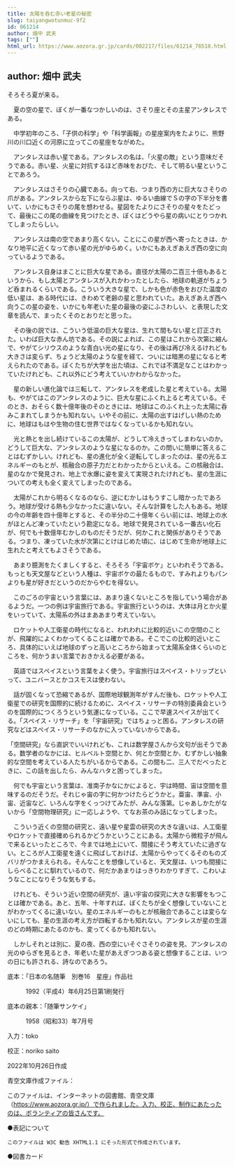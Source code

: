 ```yaml
---
title: 太陽を呑む赤い老星の秘密
slug: taiyangwotunmuc-9f2
id: 061214
author: 畑中 武夫
tags: [""]
html_url: https://www.aozora.gr.jp/cards/002217/files/61214_76518.html
---
```


## author: 畑中 武夫

そろそろ夏が来る。

　夏の空の星で、ぼくが一番なつかしいのは、さそり座とその主星アンタレスである。

　中学初年のころ、「子供の科学」や「科学画報」の星座案内をたよりに、熊野川の川口近くの河原に立ってこの星座をながめた。

　アンタレスは赤い星である。アンタレスの名は、「火星の敵」という意味だそうである。赤い星、火星に対抗するほど赤味をおびた、そして明るい星ということであろう。

　アンタレスはさそりの心臓である。向って右、つまり西の方に巨大なさそりの爪がある。アンタレスから左下にならぶ星は、ゆるい曲線でＳの字の下半分を書いて、いかにもさそりの尾を想わせる。星図をたよりにさそりの星々をたどって、最後にこの尾の曲線を見つけたとき、ぼくはどうやら星の病いにとりつかれてしまったらしい。

　アンタレスは南の空であまり高くない。ことにこの星が西へ寄ったときは、かなり地平に近くなって赤い星の光がゆらめく。いかにもあえぎあえぎ西の空に向っているようである。

　アンタレス自身はまことに巨大な星である。直径が太陽の二百三十倍もあるというから、もし太陽とアンタレスが入れかわったとしたら、地球の軌道がちょうど呑まれるくらいである。こういう大きな星で、しかも色が赤色をおびた温度の低い星は、ある時代には、きわめて老齢の星と思われていた。あえぎあえぎ西へ向うこの星の姿を、いかにも年老いた星の最後の姿にふさわしい、と表現した文章を読んで、まったくそのとおりだと思った。

　その後の説では、こういう低温の巨大な星は、生れて間もない星と訂正された。いわば巨大な赤ん坊である。その説によれば、この星はこれから次第に縮んで、やがてシリウスのような青白い光の星になり、その後は再び冷えるけれども大きさは変らず、ちょうど太陽のような星を経て、ついには暗黒の星になると考えられたのである。ぼくたちが大学を出た頃は、これでは不満足なことはわかっていたけれども、これ以外にどう考えていいかわからなかった。

　星の新しい進化論では三転して、アンタレスを老成した星と考えている。太陽も、やがてはこのアンタレスのように、巨大な星にふくれ上ると考えている。そのとき、おそらく数十億年後のそのときには、地球はこのふくれ上った太陽に呑みこまれてしまうかも知れない。いやその前に、太陽の出すはげしい熱のために、地球はもはや生物の住む世界ではなくなっているかも知れない。

　光と熱とを出し続けているこの太陽が、どうして冷えきってしまわないのか。どうして巨大な、アンタレスのような星になるのか。この問いに簡単に答えることはむずかしい。けれども、星の進化が全く逆転してしまったのは、星の光るエネルギーのもとが、核融合の原子力だとわかったからといえる。この核融合は、星のなかで発見され、地上で水爆に姿を変えて実現されたけれども、星の生涯についての考えも全く変えてしまったのである。

　太陽がこれから明るくなるのなら、逆にむかしはもうすこし暗かったであろう。地球が受ける熱も少なかったに違いない。そんな計算をした人もある。地球の今の年齢を四十億年とすると、その半分の二十億年くらい前には、地球上の水がほとんど凍っていたという勘定になる。地球で発見されている一番古い化石が、何でも十数億年むかしのものだそうだが、何かこれと関係がありそうである。つまり、凍っていた水が次第にとけはじめた頃に、はじめて生命が地球上に生れたと考えてもよさそうである。

　あまり臆測をたくましくすると、そろそろ「宇宙ボケ」といわれそうである。もっとも天文屋などという人種は、宇宙ボケの最たるもので、すみれよりもパンよりも星が好きだというのだからやむを得ない。

　このごろの宇宙という言葉には、あまり遠くないところを指していう場合があるようだ。一つの例は宇宙旅行である。宇宙旅行というのは、大体は月とか火星をいっていて、太陽系の外はまああまり考えていない。

　ロケットや人工衛星の時代になると、われわれに比較的近いこの空間のことが、飛躍的によくわかってくることは確かである。そこでこの比較的近いところ、具体的にいえば地球のずっと高いところから始まって太陽系全体くらいのところを、何かうまい言葉でおきかえる必要がある。

　英語ではスペイスという言葉をよく使う。宇宙旅行はスペイス・トリップといって、ユニバースとかコスモスは使わない。

　話が固くなって恐縮であるが、国際地球観測年がすんだ後も、ロケットや人工衛星での研究を国際的に続けるために、スペイス・リサーチの特別委員会というのを国際的につくろうという気運になっている。ここで早速スペイスが出てくる。「スペイス・リサーチ」を「宇宙研究」ではちょっと困る。アンタレスの研究などはスペイス・リサーチのなかに入っていないからである。

「空間研究」なら直訳でいいけれども、これは数学屋さんから文句が出そうである。数学者のなかには、ヒルベルト空間とか、何とか空間とか、むずかしい抽象的な空間を考えている人たちがいるからである。この間も二、三人でだべったときに、この話を出したら、みんなハタと困ってしまった。

　何でも宇宙という言葉は、准南子かなにかによると、宇は時間、宙は空間を意味するのだそうだ。それじゃ宙の字に何かつけたらどうかと。亜宙、準宙、小宙、近宙など、いろんな字をくっつけてみたが、みんな落第。じゃあしかたがないから「空間物理研究」に一応しようや、てなお茶のみ話になってしまった。

　こういう近くの空間の研究と、遠い星や星雲の研究の大きな違いは、人工衛星やロケットで直接確められるかどうかということにある。太陽から微粒子が飛んで来るといったところで、今までは地上にいて、間接にそう考えていたに過ぎない。ところが人工衛星を遠くに飛ばしておけば、太陽からやってくるそのものズバリがつかまえられる。そんなことを想像していると、天文屋は、いつも間接にしらべることに馴れているので、何だかあまりはっきりわかりすぎて、こわいようなことになりそうな気もする。

　けれども、そういう近い空間の研究が、遠い宇宙の探究に大きな影響をもつことは確かである。あと、五年、十年すれば、ぼくたちが全く想像していないことがわかってくるに違いない。星のエネルギーのもとが核融合であることは変らないにしても、星の生涯の考え方が四転するかも知れない。アンタレスが星の生涯のどの時期にあたるのかも、変ってくるかも知れない。

　しかしそれとは別に、夏の夜、西の空にいそぐさそりの姿を見、アンタレスの光のゆらぎを見るとき、年老いた星があえぎつつある姿と想像することは、いつの日にも許される、詩なのであろう。













底本：「日本の名随筆　別巻16　星座」作品社

　　　1992（平成4）年6月25日第1刷発行

底本の親本：「随筆サンケイ」

　　　1958（昭和33）年7月号

入力：toko

校正：noriko saito

2022年10月26日作成

青空文庫作成ファイル：

このファイルは、インターネットの図書館、青空文庫（https://www.aozora.gr.jp/）で作られました。入力、校正、制作にあたったのは、ボランティアの皆さんです。











●表記について


	このファイルは W3C 勧告 XHTML1.1 にそった形式で作成されています。







●図書カード